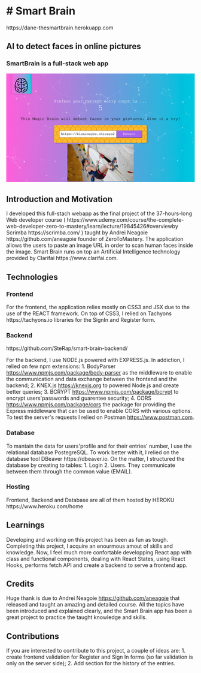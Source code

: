 <h1># Smart Brain</h1>
https://dane-thesmartbrain.herokuapp.com

<h2>AI to detect faces in online pictures </h2>
<h3>SmartBrain is a full-stack web app</h3>


![alt text](src/Media/website_preview.png)

<h2>Introduction and Motivation </h2>
I developed this full-stach webapp as the final project of the 37-hours-long Web developer course ( https://www.udemy.com/course/the-complete-web-developer-zero-to-mastery/learn/lecture/19845426#overviewby Scrimba https://scrimba.com/ ) taught by Andrei Neagoie https://github.com/aneagoie founder of ZeroToMastery.
The application allows the users to paste an image URL in order to scan human faces inside the image.
Smart Brain runs on top an Artificial Intelligence technology provided by Clarifai https://www.clarifai.com. 

<h2>Technologies</h2>
<h3>Frontend</h3>
For the frontend, the application relies mostly on CSS3 and JSX due to the use of the REACT framework. 
On top of CSS3, I relied on Tachyons https://tachyons.io libraries for the SignIn and Register form.

<h3>Backend</h3>
https://github.com/SteRap/smart-brain-backend/

For the backend, I use NODE.js powered with EXPRESS.js. In addiction, I relied on few npm extensions: 1. BodyParser https://www.npmjs.com/package/body-parser as the middleware to enable the communication and data exchange between the frontend and the backend; 2. KNEX.js https://knexjs.org to powered Node.js and create better queries; 3. BCRYPT https://www.npmjs.com/package/bcrypt to encrypt users'passwords and guarentee security; 4. CORS https://www.npmjs.com/package/cors the package for providing the Express middleware that can be used to enable CORS with various options.
To test the server's requests I relied on Postman https://www.postman.com. 

<h3>Database</h3> 
To mantain the data for users'profile and for their entries' number, I use the relational database PostegreSQL. To work better with it, I relied on the database tool DBeaver https://dbeaver.io. On the matter, I structured the database by creating to tables: 1. Login 2. Users. They communicate between them through the common value (EMAIL). 

<h3>Hosting</h3>
Frontend, Backend and Database are all of them hosted by HEROKU https://www.heroku.com/home

<h2>Learnings</h2>  

Developing and working on this project has been as fun as tough. Completing this project, I acquire an enourmous amout of skills and knowledge. Now,  I feel much more confortable developping React app with class and functional components, dealing with React States, using React Hooks, performs fetch API and create a backend to serve a frontend app.

<h2>Credits</h2>

Huge thank is due to Andrei Neagoie https://github.com/aneagoie that released and taught an amazing and detailed course. All the topics have been introduced and explained clearly, and the Smart Brain app has been a great project to practice the taught knowledge and skills.

<h2>Contributions</h2>

If you are interested to contribute to this project, a couple of ideas are: 1. create frontend validation for Register and Sign In forms (so far validation is only on the server side); 2. Add section for the history of the entries. 

